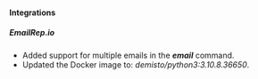 #### Integrations
##### EmailRep.io
- Added support for multiple emails in the ***email*** command.
- Updated the Docker image to: *demisto/python3:3.10.8.36650*.

